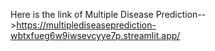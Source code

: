 Here is the link of Multiple Disease Prediction-->https://multiplediseaseprediction-wbtxfueg6w9iwsevcyye7p.streamlit.app/
